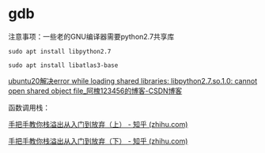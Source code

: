 # gdb

注意事项：一些老的GNU编译器需要python2.7共享库

`sudo apt install libpython2.7`

`sudo apt install libatlas3-base`

[ubuntu20解决error while loading shared libraries: libpython2.7.so.1.0: cannot open shared object file_阿槐123456的博客-CSDN博客](https://blog.csdn.net/weixin_43491077/article/details/121644091)



函数调用栈：

[手把手教你栈溢出从入门到放弃（上） - 知乎 (zhihu.com)](https://zhuanlan.zhihu.com/p/25816426)

[手把手教你栈溢出从入门到放弃（下） - 知乎 (zhihu.com)](https://zhuanlan.zhihu.com/p/25892385)